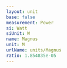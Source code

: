 ```yaml
---
layout: unit
base: false
measurement: Power
si: Watt
siUnit: W
name: Magnus
unit: M
urlName: units/Magnus
ratio: 1.854835e-05
---
```

